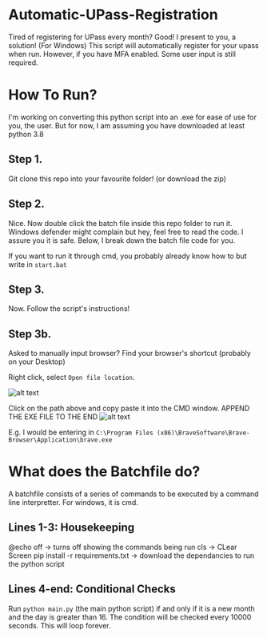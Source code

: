 # Automatic-UPass-Registration
Tired of registering for UPass every month? Good!
I present to you, a solution! (For Windows)
This script will automatically register for your upass when run.
However, if you have MFA enabled. Some user input is still required.

# How To Run?
I'm working on converting this python script into an .exe for ease of use for you, the user. 
But for now, I am assuming you have downloaded at least python 3.8

## Step 1.
Git clone this repo into your favourite folder! 
(or download the zip)

## Step 2.
Nice. Now double click the batch file inside this repo folder to run it.
Windows defender might complain but hey, feel free to read the code. I assure you it is safe.
Below, I break down the batch file code for you.

If you want to run it through cmd, you probably already know how to but write in
```start.bat```

## Step 3.
Now. Follow the script's instructions!

## Step 3b.
Asked to manually input browser?
Find your browser's shortcut (probably on your Desktop)

Right click, select `Open file location`.

![alt text](https://i.imgur.com/g1Z4rUx.png)

Click on the path above and copy paste it into the CMD window. APPEND THE EXE FILE TO THE END
![alt text](https://i.imgur.com/FLRlDWm.png)

E.g. I would be entering in `C:\Program Files (x86)\BraveSoftware\Brave-Browser\Application\brave.exe`

# What does the Batchfile do?
A batchfile consists of a series of commands to be executed by a command line interpretter. For windows, it is cmd.

## Lines 1-3: Housekeeping
@echo off -> turns off showing the commands being run
cls -> CLear Screen
pip install -r requirements.txt -> download the dependancies to run the python script

## Lines 4-end: Conditional Checks
Run `python main.py` (the main python script) if and only if it is a new month and the day is greater than 16.
The condition will be checked every 10000 seconds. This will loop forever.


